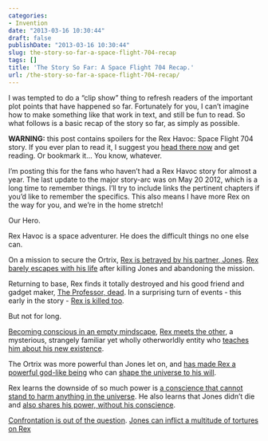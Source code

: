 ```yaml
---
categories:
- Invention
date: "2013-03-16 10:30:44"
draft: false
publishDate: "2013-03-16 10:30:44"
slug: the-story-so-far-a-space-flight-704-recap
tags: []
title: 'The Story So Far: A Space Flight 704 Recap.'
url: /the-story-so-far-a-space-flight-704-recap/
---
```

I was tempted to do a “clip show” thing to refresh readers of the
important plot points that have happened so far. Fortunately for you, I
can’t imagine how to make something like that work in text, and still be
fun to read. So what follows is a basic recap of the story so far, as
simply as possible.

**WARNING:** this post contains spoilers for the Rex Havoc: Space Flight
704 story. If you ever plan to read it, I suggest you [head there
now](//the.geekorium.com.au/category/space-flight-704/) and get reading.
Or bookmark it… You know, whatever.

I’m posting this for the fans who haven’t had a Rex Havoc story for
almost a year. The last update to the major story-arc was on May 20
2012, which is a long time to remember things. I’ll try to include links
the pertinent chapters if you’d like to remember the specifics. This
also means I have more Rex on the way for you, and we’re in the home
stretch!

Our Hero.

Rex Havoc is a space adventurer. He does the difficult things no one
else can.

On a mission to secure the Ortrix, [Rex is betrayed by his partner,
Jones](//the.geekorium.com.au/space-flight-704-chapter-1-straight-to-the-hell-planet/).
[Rex barely escapes with his
life](//the.geekorium.com.au/space-flight-704-chapter-6-escape-from-the-hell-planet/)
after killing Jones and abandoning the mission.

Returning to base, Rex finds it totally destroyed and his good friend
and gadget maker, [The Professor,
dead](//the.geekorium.com.au/space-flight-704-chapter-7-the-ruins-of-xarnash/).
In a surprising turn of events - this early in the story - [Rex is
killed
too](//the.geekorium.com.au/space-flight-704-chapter-9-xarnash-destroyed/).

But not for long.

[Becoming conscious in an empty
mindscape](//the.geekorium.com.au/space-flight-704-chapter-10-new-flight/),
[Rex meets the
other](//the.geekorium.com.au/space-flight-704-chapter-11-the-voice-in-the-light/),
a mysterious, strangely familiar yet wholly otherworldly entity who
[teaches him about his new
existence](//the.geekorium.com.au/space-flight-704-chapter-13-confusion-is-a-stranger-in-bed/).

The Ortrix was more powerful than Jones let on, and [has made Rex a
powerful god-like
being](//the.geekorium.com.au/space-flight-704-chapter-21-doom-is-overrated/)
who can [shape the universe to his
will](//the.geekorium.com.au/space-flight-704-chapter-25-understand-the-rock/).

Rex learns the downside of so much power is [a conscience that cannot
stand to harm anything in the
universe](//the.geekorium.com.au/space-flight-704-chapter-26-deadly-knowledge/).
He also learns that Jones didn’t die and [also shares his power, without
his
conscience](//the.geekorium.com.au/space-flight-704-chapter-27-judas-kiss/).

[Confrontation is out of the
question](//the.geekorium.com.au/space-flight-704-chapter-28-not-for-the-faint-of-heart/).
[Jones can inflict a multitude of tortures on
Rex](//the.geekorium.com.au/space-flight-704-chapter-39-nowhere-to-run/)